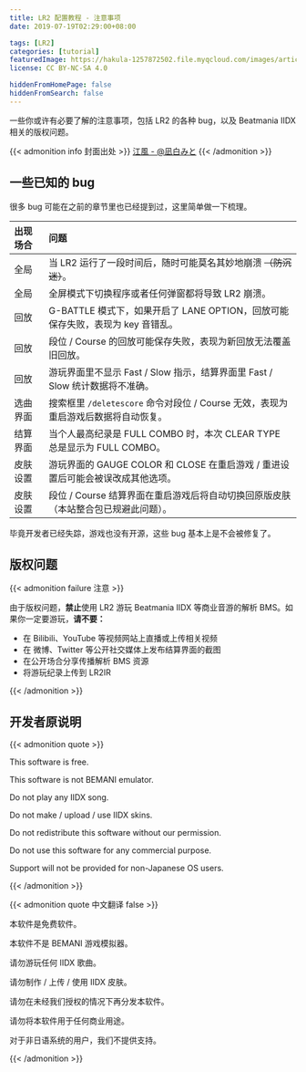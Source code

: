 ```yaml
---
title: LR2 配置教程 - 注意事项
date: 2019-07-19T02:29:00+08:00

tags: [LR2]
categories: [tutorial]
featuredImage: https://hakula-1257872502.file.myqcloud.com/images/article-covers/75778049.webp
license: CC BY-NC-SA 4.0

hiddenFromHomePage: false
hiddenFromSearch: false
---
```


一些你或许有必要了解的注意事项，包括 LR2 的各种 bug，以及 Beatmania IIDX 相关的版权问题。

<!--more-->

{{< admonition info 封面出处 >}}
[江風 - @凪白みと](https://www.pixiv.net/artworks/75778049)
{{< /admonition >}}

## 一些已知的 bug

很多 bug 可能在之前的章节里也已经提到过，这里简单做一下梳理。

| 出现场合 | 问题                                                                               |
| :------- | :--------------------------------------------------------------------------------- |
| 全局     | 当 LR2 运行了一段时间后，随时可能莫名其妙地崩溃 ~~（防沉迷）~~。                   |
| 全局     | 全屏模式下切换程序或者任何弹窗都将导致 LR2 崩溃。                                  |
| 回放     | G-BATTLE 模式下，如果开启了 LANE OPTION，回放可能保存失败，表现为 key 音错乱。     |
| 回放     | 段位 / Course 的回放可能保存失败，表现为新回放无法覆盖旧回放。                     |
| 回放     | 游玩界面里不显示 Fast / Slow 指示，结算界面里 Fast / Slow 统计数据将不准确。       |
| 选曲界面 | 搜索框里 `/deletescore` 命令对段位 / Course 无效，表现为重启游戏后数据将自动恢复。 |
| 结算界面 | 当个人最高纪录是 FULL COMBO 时，本次 CLEAR TYPE 总是显示为 FULL COMBO。            |
| 皮肤设置 | 游玩界面的 GAUGE COLOR 和 CLOSE 在重启游戏 / 重进设置后可能会被误改成其他选项。    |
| 皮肤设置 | 段位 / Course 结算界面在重启游戏后将自动切换回原版皮肤（本站整合包已规避此问题）。 |

毕竟开发者已经失踪，游戏也没有开源，这些 bug 基本上是不会被修复了。

## 版权问题

{{< admonition failure 注意 >}}

由于版权问题，**禁止**使用 LR2 游玩 Beatmania IIDX 等商业音游的解析 BMS。如果你一定要游玩，**请不要：**

- 在 Bilibili、YouTube 等视频网站上直播或上传相关视频
- 在 微博、Twitter 等公开社交媒体上发布结算界面的截图
- 在公开场合分享传播解析 BMS 资源
- 将游玩纪录上传到 LR2IR

{{< /admonition >}}

## 开发者原说明

{{< admonition quote >}}

This software is free.

This software is not BEMANI emulator.

Do not play any IIDX song.

Do not make / upload / use IIDX skins.

Do not redistribute this software without our permission.

Do not use this software for any commercial purpose.

Support will not be provided for non-Japanese OS users.

{{< /admonition >}}

{{< admonition quote 中文翻译 false >}}

本软件是免费软件。

本软件不是 BEMANI 游戏模拟器。

请勿游玩任何 IIDX 歌曲。

请勿制作 / 上传 / 使用 IIDX 皮肤。

请勿在未经我们授权的情况下再分发本软件。

请勿将本软件用于任何商业用途。

对于非日语系统的用户，我们不提供支持。

{{< /admonition >}}
